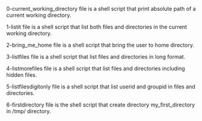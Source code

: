  0-current_working_directory file is a shell script that print absolute path of a current working directory.

1-listit file is a shell script that list both files and directories in the current working directory.

2-bring_me_home file is a shell script that bring the user to home directory.

3-listfiles file is a shell script that list files and directories in long format.

4-listmorefiles file is a shell script that list files and directories including hidden files.

5-listfilesdigitonly file is a shell script that list userid and groupid in files and directories.

6-firstdirectory file is the shell script that create directory my_first_directory in /tmp/ directory.


